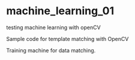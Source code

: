 # machine_learning_01
testing machine learning with openCV

Sample code for template matching with OpenCV

Training machine for data matching.
